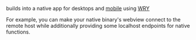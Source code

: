 builds into a native app for desktops and [mobile](https://github.com/tauri-apps/wry/blob/dev/MOBILE.md) using [WRY](https://github.com/tauri-apps/wry)

For example, you can make your native binary's webview connect to the remote host while additionally providing some localhost endpoints for native functions. 